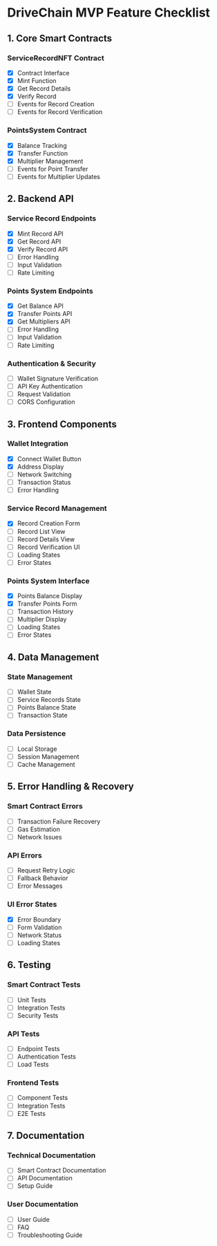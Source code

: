 # DriveChain MVP Feature Checklist

## 1. Core Smart Contracts

### ServiceRecordNFT Contract
- [x] Contract Interface
- [x] Mint Function
- [x] Get Record Details
- [x] Verify Record
- [ ] Events for Record Creation
- [ ] Events for Record Verification

### PointsSystem Contract
- [x] Balance Tracking
- [x] Transfer Function
- [x] Multiplier Management
- [ ] Events for Point Transfer
- [ ] Events for Multiplier Updates

## 2. Backend API

### Service Record Endpoints
- [x] Mint Record API
- [x] Get Record API
- [x] Verify Record API
- [ ] Error Handling
- [ ] Input Validation
- [ ] Rate Limiting

### Points System Endpoints
- [x] Get Balance API
- [x] Transfer Points API
- [x] Get Multipliers API
- [ ] Error Handling
- [ ] Input Validation
- [ ] Rate Limiting

### Authentication & Security
- [ ] Wallet Signature Verification
- [ ] API Key Authentication
- [ ] Request Validation
- [ ] CORS Configuration

## 3. Frontend Components

### Wallet Integration
- [x] Connect Wallet Button
- [x] Address Display
- [ ] Network Switching
- [ ] Transaction Status
- [ ] Error Handling

### Service Record Management
- [x] Record Creation Form
- [ ] Record List View
- [ ] Record Details View
- [ ] Record Verification UI
- [ ] Loading States
- [ ] Error States

### Points System Interface
- [x] Points Balance Display
- [x] Transfer Points Form
- [ ] Transaction History
- [ ] Multiplier Display
- [ ] Loading States
- [ ] Error States

## 4. Data Management

### State Management
- [ ] Wallet State
- [ ] Service Records State
- [ ] Points Balance State
- [ ] Transaction State

### Data Persistence
- [ ] Local Storage
- [ ] Session Management
- [ ] Cache Management

## 5. Error Handling & Recovery

### Smart Contract Errors
- [ ] Transaction Failure Recovery
- [ ] Gas Estimation
- [ ] Network Issues

### API Errors
- [ ] Request Retry Logic
- [ ] Fallback Behavior
- [ ] Error Messages

### UI Error States
- [x] Error Boundary
- [ ] Form Validation
- [ ] Network Status
- [ ] Loading States

## 6. Testing

### Smart Contract Tests
- [ ] Unit Tests
- [ ] Integration Tests
- [ ] Security Tests

### API Tests
- [ ] Endpoint Tests
- [ ] Authentication Tests
- [ ] Load Tests

### Frontend Tests
- [ ] Component Tests
- [ ] Integration Tests
- [ ] E2E Tests

## 7. Documentation

### Technical Documentation
- [ ] Smart Contract Documentation
- [ ] API Documentation
- [ ] Setup Guide

### User Documentation
- [ ] User Guide
- [ ] FAQ
- [ ] Troubleshooting Guide 